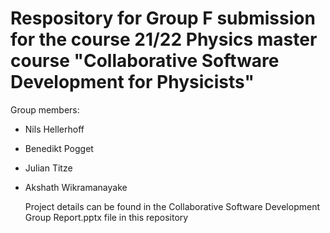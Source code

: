 # Respository for Group F submission for the course 21/22 Physics master course "Collaborative Software Development for Physicists"

Group members:
* Nils Hellerhoff
* Benedikt Pogget
* Julian Titze
* Akshath Wikramanayake

  Project details can be found in the Collaborative Software Development Group Report.pptx file in this repository
